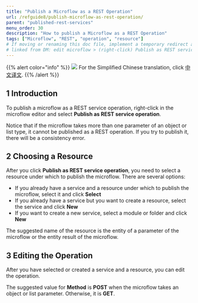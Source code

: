 ```yaml
---
title: "Publish a Microflow as a REST Operation"
url: /refguide8/publish-microflow-as-rest-operation/
parent: "published-rest-services"
menu_order: 30
description: "How to publish a Microflow as a REST Operation"
tags: ["Microflow", "REST", "operation", "resource"]
# If moving or renaming this doc file, implement a temporary redirect and let the respective team know they should update the URL in the product. See Mapping to Products for more details.
# linked from DM: edit microflow > (right-click) Publish as REST service operation > New > Help (integration)
---
```


{{% alert color="info" %}}
<img src="/attachments/china.png" class="d-inline-block" /> For the Simplified Chinese translation, click [中文译文](https://cdn.mendix.tencent-cloud.com/documentation/refguide8/publish-microflow-as-rest-operation.pdf).
{{% /alert %}}

## 1 Introduction

To publish a microflow as a REST service operation, right-click in the microflow editor and select **Publish as REST service operation**.

Notice that if the microflow takes more than one parameter of an object or list type, it cannot be published as a REST operation. If you try to publish it, there will be a consistency error.

## 2 Choosing a Resource

After you click **Publish as REST service operation**, you need to select a resource under which to publish the microflow. There are several options:

* If you already have a service and a resource under which to publish the microflow, select it and click **Select**
* If you already have a service but you want to create a resource, select the service and click **New**
* If you want to create a new service, select a module or folder and click **New**

The suggested name of the resource is the entity of a parameter of the microflow or the entity result of the microflow.

## 3 Editing the Operation

After you have selected or created a service and a resource, you can edit the operation.

The suggested value for **Method** is **POST** when the microflow takes an object or list parameter. Otherwise, it is **GET**.
